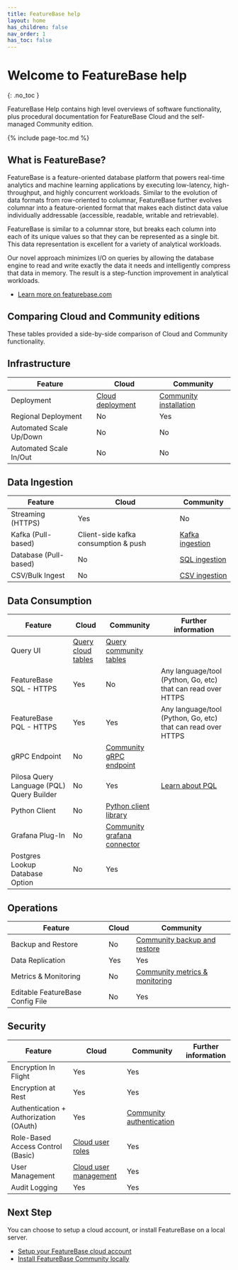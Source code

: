 ```yaml
---
title: FeatureBase help
layout: home
has_children: false
nav_order: 1
has_toc: false
---
```


# Welcome to FeatureBase help
{: .no_toc }

FeatureBase Help contains high level overviews of software functionality, plus procedural documentation for FeatureBase Cloud and the self-managed Community edition.

{% include page-toc.md %}

## What is FeatureBase?

FeatureBase is a feature-oriented database platform that powers real-time analytics and machine learning applications by executing low-latency, high-throughput, and highly concurrent workloads. Similar to the evolution of data formats from row-oriented to columnar, FeatureBase further evolves columnar into a feature-oriented format that makes each distinct data value individually addressable (accessible, readable, writable and retrievable).

FeatureBase is similar to a columnar store, but breaks each column into each of its unique values so that they can be represented as a single bit. This data representation is excellent for a variety of analytical workloads.

Our novel approach minimizes I/O on queries by allowing the database engine to read and write exactly the data it needs and intelligently compress that data in memory. The result is a step-function improvement in analytical workloads.

* [Learn more on featurebase.com](https://featurebase.com)

## Comparing Cloud and Community editions

These tables provided a side-by-side comparison of Cloud and Community functionality.

## Infrastructure

| Feature | Cloud | Community |
|---|---|---|
| Deployment | [Cloud deployment](/docs/cloud/cloud-signup) | [Community installation](/docs/community/com-home) |
| Regional Deployment | No | Yes |  |
| Automated Scale Up/Down|  No | No |   |
| Automated Scale In/Out |  No | No |   |

## Data Ingestion

| Feature | Cloud | Community |
|---|---|---|
| Streaming (HTTPS)  | Yes | No |
| Kafka (Pull-based) | Client-side kafka consumption & push | [Kafka ingestion](/docs/community/com-ingest/old-kafka-ingester-configuration) |
| Database (Pull-based) | No | [SQL ingestion](/docs/community/com-ingest/com-ingest-source-sql) |
| CSV/Bulk Ingest  | No | [CSV ingestion](/docs/community/com-ingest/com-ingest-source-csv) |

## Data Consumption

| Feature | Cloud | Community | Further information |
|---|---|---|---|
| Query UI  | [Query cloud tables](/docs/cloud/cloud-query-data) | [Query community tables](/docs/community/com-query-home) |  |
| FeatureBase SQL - HTTPS | Yes | No | Any language/tool (Python, Go, etc) that can read over HTTPS  |
| FeatureBase PQL - HTTPS |  Yes | Yes | Any language/tool (Python, Go, etc) that can read over HTTPS  |
| gRPC Endpoint | No | [Community gRPC endpoint](/docs/community/com-api/old-grpc-api) |   |
| Pilosa Query Language (PQL) Query Builder | No | Yes | [Learn about PQL](/docs/pql-guide/pql-home) |
| Python Client | No | [Python client library](/docs/community/com-query/old-python-library) | |
| Grafana Plug-In | No | [Community grafana connector](/docs/community/com-query/old-grafana-connector) |  |
| Postgres Lookup Database Option | No | Yes |   |

## Operations

| Feature | Cloud | Community |
|---|---|---|
| Backup and Restore | No | [Community backup and restore](/docs/community/com-config/old-backups) |
| Data Replication | Yes | Yes |
| Metrics & Monitoring | No | [Community metrics & monitoring](/docs/community/com-monitoring/com-monitoring-home) |
| Editable FeatureBase Config File | No | Yes |

## Security

| Feature | Cloud | Community | Further information |
|---|---|---|---|
| Encryption In Flight | Yes | Yes |  |
| Encryption at Rest | Yes | Yes |   |
| Authentication + Authorization (OAuth) | Yes | [Community authentication](/docs/community/com-auth/com-auth-home) |  |
| Role-Based Access Control (Basic) | [Cloud user roles](/docs/cloud/cloud-users/cloud-ref-user-roles) | Yes |   |
| User Management | [Cloud user management](/docs/community/cloud-users/cloud-users-manage) | Yes |  |
| Audit Logging | Yes | Yes |   |

## Next Step

You can choose to setup a cloud account, or install FeatureBase on a local server.

* [Setup your FeatureBase cloud account](/docs/cloud/cloud-home)
* [Install FeatureBase Community locally](/docs/community/com-home)
